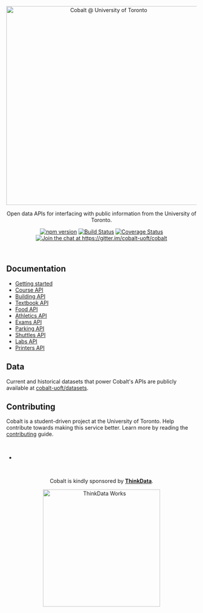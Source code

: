 <p align="center">
  <a href="https://cobalt.qas.im"><img src="https://cobalt.qas.im/assets/img/github_header.png" alt="Cobalt @ University of Toronto" width="526" /></a>
</p>

<p align="center">
  Open data APIs for interfacing with public information from the University of Toronto.
</p>

<p align="center">
  <a href="https://www.npmjs.com/package/cobalt-uoft"><img src="https://badge.fury.io/js/cobalt-uoft.svg" alt="npm version"></a>
  <a href="https://travis-ci.org/cobalt-uoft/cobalt"><img src="https://travis-ci.org/cobalt-uoft/cobalt.svg?branch=master" alt="Build Status"></a>
  <a href="https://coveralls.io/github/cobalt-uoft/cobalt?branch=master"><img src="https://coveralls.io/repos/github/cobalt-uoft/cobalt/badge.svg?branch=master" alt="Coverage Status"></a>
  <a href="https://gitter.im/cobalt-uoft/cobalt?utm_source=badge&utm_medium=badge&utm_campaign=pr-badge&utm_content=badge"><img src="https://badges.gitter.im/cobalt-uoft/cobalt.svg" alt="Join the chat at https://gitter.im/cobalt-uoft/cobalt"></a>
</p>
<br />

## Documentation

* [Getting started](https://github.com/cobalt-uoft/documentation/blob/master/getting-started/README.md)
* [Course API](https://github.com/cobalt-uoft/documentation/blob/master/endpoints/courses/README.md)
* [Building API](https://github.com/cobalt-uoft/documentation/blob/master/endpoints/buildings/README.md)
* [Textbook API](https://github.com/cobalt-uoft/documentation/blob/master/endpoints/textbooks/README.md)
* [Food API](https://github.com/cobalt-uoft/documentation/blob/master/endpoints/food/README.md)
* [Athletics API](https://github.com/cobalt-uoft/documentation/blob/master/endpoints/athletics/README.md)
* [Exams API](https://github.com/cobalt-uoft/documentation/blob/master/endpoints/exams/README.md)
* [Parking API](https://github.com/cobalt-uoft/documentation/blob/master/endpoints/transportation/parking/README.md)
* [Shuttles API](https://github.com/cobalt-uoft/documentation/blob/master/endpoints/transportation/shuttles/README.md)
* [Labs API](https://github.com/cobalt-uoft/documentation/blob/master/endpoints/cdf/labs/README.md)
* [Printers API](https://github.com/cobalt-uoft/documentation/blob/master/endpoints/cdf/printers/README.md)

## Data

Current and historical datasets that power Cobalt's APIs are publicly available at [cobalt-uoft/datasets](https://github.com/cobalt-uoft/datasets).

## Contributing

Cobalt is a student-driven project at the University of Toronto. Help contribute towards making this service better. Learn more by reading the [contributing](https://github.com/cobalt-uoft/documentation/blob/master/getting-started/contributing.md) guide.

<br />

-

<br />

<p align="center">
  Cobalt is kindly sponsored by <b><a href="http://thinkdataworks.com">ThinkData</a></b>.
</p>

<p align="center">
  <a href="http://thinkdataworks.com">
    <img src="http://thinkdataworks.com/images/tdwlogo.svg" alt="ThinkData Works" width="310" />
  </a>
</p>
